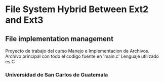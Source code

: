 # File System Hybrid Between Ext2 and Ext3
## File implementation management

Proyecto de trabajo del curso Manejo e Implementacion de Archivos.
Archivo principal con todo el codigo fuente en 'main.c'
Lenguaje utilizado es C

### Universidad de San Carlos de Guatemala

